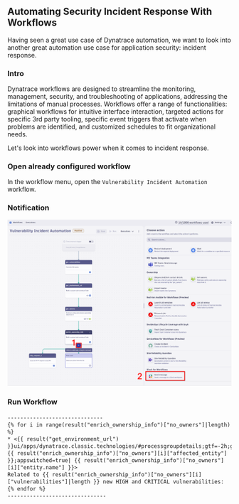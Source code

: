 ## Automating Security Incident Response With Workflows

Having seen a great use case of Dynatrace automation, we want to look into another great automation use case for application security: incident response. 

### Intro
Dynatrace workflows are designed to streamline the monitoring, management, security, and troubleshooting of applications, addressing the limitations of manual processes. Workflows offer a range of functionalities: graphical workflows for intuitive interface interaction, targeted actions for specific 3rd party tooling, specific event triggers that activate when problems are identified, and customized schedules to fit organizational needs. 

Let's look into workflows power when it comes to incident response.

### Open already configured workflow

In the workflow menu, open the `Vulnerability Incident Automation` workflow.  

### Notification
![workflow](../../assets/images/workflow.png)


### Run Workflow

```
------------------------------
{% for i in range(result("enrich_ownership_info")["no_owners"]|length) %}
* <{{ result("get_environment_url") }}ui/apps/dynatrace.classic.technologies/#processgroupdetails;gtf=-2h;gf=all;id={{ result("enrich_ownership_info")["no_owners"][i]["affected_entity"] }};appswitched=true| {{ result("enrich_ownership_info")["no_owners"][i]["entity.name"] }}> 
Related to {{ result("enrich_ownership_info")["no_owners"][i]["vulnerabilities"]|length }} new HIGH and CRITICAL vulnerabilities:
{% endfor %}
-------------------------------
```
